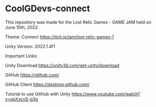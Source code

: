 # CoolGDevs-connect

This repository was made for the Lost Relic Games - GAME JAM held on June 10th, 2022

Theme: Connect
https://itch.io/jam/lost-relic-games-1



Unity Version: 2022.1.4f1

Important Links:

Unity Download
https://unity3d.com/get-unity/download

GitHub
https://github.com/

GitHub Client
https://desktop.github.com/

Tutorial to use GitHub with Unity
https://www.youtube.com/watch?v=qpXxcvS-g3g

